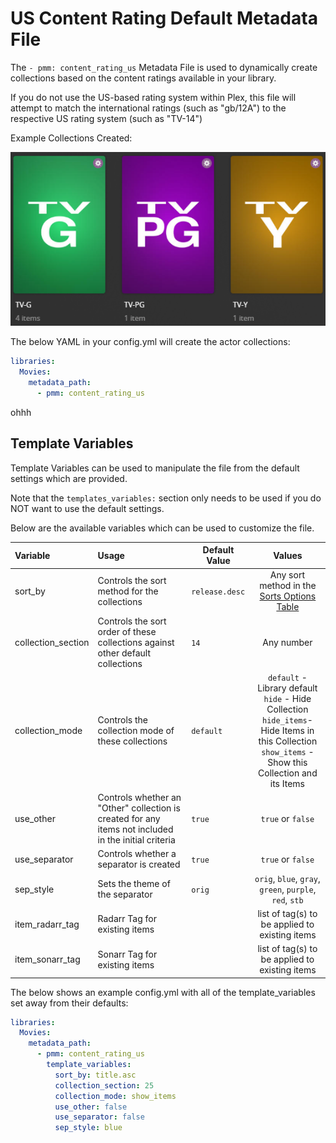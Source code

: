 # US Content Rating Default Metadata File

The `- pmm: content_rating_us` Metadata File is used to dynamically create collections based on the content ratings available in your library.

If you do not use the US-based rating system within Plex, this file will attempt to match the international ratings (such as "gb/12A") to the respective US rating system (such as "TV-14")

Example Collections Created:

![](../images/content_rating_us.png)

The below YAML in your config.yml will create the actor collections:
```yaml
libraries:
  Movies:
    metadata_path:
      - pmm: content_rating_us
```

ohhh   
## Template Variables
Template Variables can be used to manipulate the file from the default settings which are provided. 

Note that the `templates_variables:` section only needs to be used if you do NOT want to use the default settings.

Below are the available variables which can be used to customize the file.


| Variable           | Usage                                                                                                | Default Value  |                                                                             Values                                                                             |
|:-------------------|:-----------------------------------------------------------------------------------------------------|----------------|:--------------------------------------------------------------------------------------------------------------------------------------------------------------:|
| sort_by            | Controls the sort method for the collections                                                         | `release.desc` |                                                  Any sort method in the [Sorts Options Table](#sort-options)                                                   |
| collection_section | Controls the sort order of these collections against other default collections                       | `14`           |                                                                           Any number                                                                           |
| collection_mode    | Controls the collection mode of these collections                                                    | `default`      | `default` - Library default<br/>`hide` - Hide Collection<br/>`hide_items`- Hide Items in this Collection<br/>`show_items` - Show this Collection and its Items |
| use_other          | Controls whether an "Other" collection is created for any items not included in the initial criteria | `true`         |                                                                       `true` or `false`                                                                        |
| use_separator      | Controls whether a separator is created                                                              | `true`         |                                                                       `true` or `false`                                                                        |
| sep_style          | Sets the theme of the separator                                                                      | `orig`         |                                                    `orig`, `blue`, `gray`, `green`, `purple`, `red`, `stb`                                                     |
| item_radarr_tag    | Radarr Tag for existing items                                                                        |                |                                                         list of tag(s) to be applied to existing items                                                         |
| item_sonarr_tag    | Sonarr Tag for existing items                                                                        |                |                                                         list of tag(s) to be applied to existing items                                                         |

The below shows an example config.yml with all of the template_variables set away from their defaults:

```yaml
libraries:
  Movies:
    metadata_path:
      - pmm: content_rating_us
        template_variables:
          sort_by: title.asc
          collection_section: 25
          collection_mode: show_items
          use_other: false
          use_separator: false
          sep_style: blue
```

